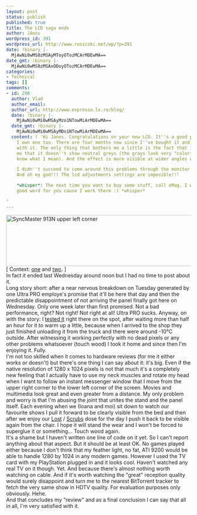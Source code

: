 ```yaml
---
layout: post
status: publish
published: true
title: The LCD saga ends
author: János
wordpress_id: 391
wordpress_url: http://www.rusiczki.net/wp/?p=391
date: !binary |-
  MjAwNi0wMS0zMSAyMToyOTozMCArMDEwMA==
date_gmt: !binary |-
  MjAwNi0wMS0zMSAxODoyOTozMCArMDEwMA==
categories:
- Technical
tags: []
comments:
- id: 298
  author: Vlad
  author_email: 
  author_url: http://www.expresso.lx.ro/blog/
  date: !binary |-
    MjAwNi0wMi0wMSAyMzo1NTowMiArMDEwMA==
  date_gmt: !binary |-
    MjAwNi0wMi0wMSAyMDo1NTowMiArMDEwMA==
  content: ! 'Hi Janos. Congratulations on your new LCD. It''s a good piece of equipment,
    I own one too. There are four months now since I''ve bought it and I am pleased
    with it. The only thing that bothers me a little is the fact that it seems to
    me that it doesn''t show neutral greys (the grays look very "colorful", if you
    know what I mean). And the effect is more visible at wider angles of visibility.

    I didn''t succeed to come around this problems through the monitor''s settings.
    And oh my god!!! The lcd adjustments settings are imposible!!!

    *whisper*: The next time you want to buy some stuff, call eMag. I would put a
    good word for you cause I work there :) *whisper*

'
---
```

<p><img src="http://www.rusiczki.net/blog/blogpics/syncmaster_913n.jpg" width="510" height="139" alt="SyncMaster 913N upper left corner" class="image" /><br />
[ Context: <a href="http://www.rusiczki.net/blog/archives/2005/12/29/lcd_suggestions_anyone">one</a> and <a href="http://www.rusiczki.net/blog/archives/2006/01/19/technically_frustrated">two</a>. ]<br />
In fact it ended last Wednesday around noon but I had no time to post about it.<br />
Long story short: after a near nervous breakdown on Tuesday generated by one Ultra PRO employe's promise that it'll be here that day and then the predictable disappointment of not arriving the panel finally got here on Wednesday. Only one week later than first promised. Not a bad performance, right? Not right! Not right at all! Ultra PRO sucks. Anyway, on with the story: I <a href="http://www.softpedia.com/get/Multimedia/Video/Other-VIDEO-Tools/Nokia-Monitor-Test.shtml">tested it</a> right there on the spot, after waiting more than half an hour for it to warm up a little, because when I arrived to the shop they just finished unloading it from the truck and there were around -10&deg;C outside. After witnessing it working perfectly with no dead pixels or any other problems whatsoever (touch wood) I took it home and since then I'm enjoying it. Fully.<br />
I'm not too skilled when it comes to hardware reviews (for me it either works or doesn't) but there's one thing I can say about it: it's big. Even if the native resolution of 1280 x 1024 pixels is not that much it's a completely new feeling that I actually have to use my neck muscles and rotate my head when I want to follow an instant messenger window that I move from the upper right corner to the lower left corner of the screen. Movies and multimedia look great and even greater from a distance. My only problem and worry is that I'm abusing the joint that unites the stand and the panel itself. Each evening when we (Ioana and moi) sit down to watch our favourite shows I pull it forward to be clearly visible from the bed and then after we enjoy our <a href="http://www.tv.com/lost/show/24313/summary.html">Lost</a> / <a href="http://www.tv.com/scrubs/show/3613/summary.html">Scrubs</a> dose for the day I push it back to be visible again from the chair. I hope it will stand the wear and I won't be forced to superglue it or something... Touch wood again.<br />
It's a shame but I haven't written one line of code on it yet. So I can't report anything about that aspect. But it should be at least OK. No games played either because I don't think that my feather light, no fat, ATI 9200 would be able to handle 1280 by 1024 in any modern games. However I used the TV card with my PlayStation plugged in and it looks cool. Haven't watched any real TV on it though. Yet. And because there's almost nothing worth watching on cable. And if it's worth watching the "great" reception quality would surely disappoint and turn me to the nearest BitTorrent tracker to fetch the very same show in HDTV quality. For evaluation purposes only obviously. Hehe.<br />
And that concludes my "review" and as a final conclusion I can say that all in all, I'm very satisfied with it.</p>
